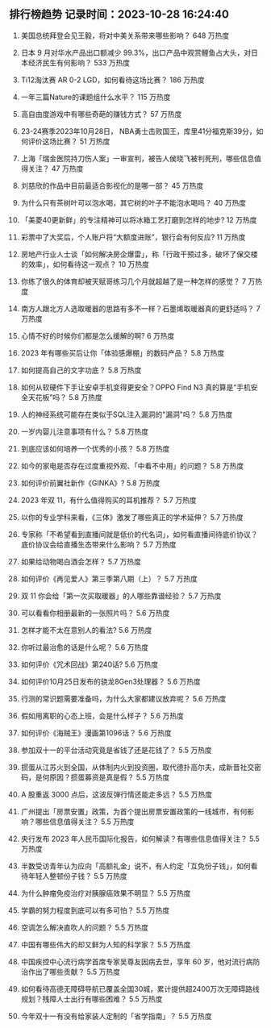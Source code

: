 
## 排行榜趋势 记录时间：2023-10-28 16:24:40
  
  1. 美国总统拜登会见王毅，将对中美关系带来哪些影响？ 648 万热度
    
  2. 日本 9 月对华水产品出口额减少 99.3%，出口产品中观赏鲤鱼占大头，对日本经济民生有何影响？ 533 万热度
    
  3. Ti12淘汰赛 AR 0-2 LGD，如何看待这场比赛？ 186 万热度
    
  4. 一年三篇Nature的课题组什么水平？ 115 万热度
    
  5. 高自由度游戏中有哪些奇葩的赚钱方式？ 57 万热度
    
  6. 23-24赛季2023年10月28日， NBA勇士击败国王，库里41分福克斯39分，如何评价这场比赛？ 51 万热度
    
  7. 上海「瑞金医院持刀伤人案」一审宣判，被告人侯晓飞被判死刑，哪些信息值得关注？ 47 万热度
    
  8. 刘慈欣的作品中目前最适合影视化的是哪一部？ 45 万热度
    
  9. 为什么只有茶树叶可以泡水喝，其它树的叶子不能泡水喝吗？ 40 万热度
    
  10. 「美菱40更新鲜」的专注精神可以将冰箱工艺打磨到怎样的地步? 12 万热度
    
  11. 彩票中了大奖后，个人账户将“大额度进账”，银行会有何反应? 11 万热度
    
  12. 房地产行业人士谈「如何解决房企爆雷」，称「行政干预过多，破坏了保交楼的效率」，如何看待这一观点？ 10 万热度
    
  13. 你练了很久的体育却被天赋哥练习几个月就超越了是一种怎样的感觉？ 7 万热度
    
  14. 南方人跟北方人选取暖器的思路有多不一样？石墨烯取暖器真的更舒适吗？ 7 万热度
    
  15. 心情不好的时候你们都是怎么缓解的啊? 6 万热度
    
  16. 2023 年有哪些买后让你「体验感爆棚」的数码产品？ 5.8 万热度
    
  17. 如何提高自己的文字功底？ 5.8 万热度
    
  18. 如何从软硬件下手让安卓手机变得更安全？OPPO Find N3 真的算是“手机安全天花板”吗？ 5.8 万热度
    
  19. 人的神经系统可能存在类似于SQL注入漏洞的"漏洞"吗？ 5.8 万热度
    
  20. 一岁内婴儿注意事项有什么？ 5.8 万热度
    
  21. 到底应该如何培养一个优秀的小孩？ 5.8 万热度
    
  22. 如今的家电是否存在过度重视外观、「中看不中用」的问题？ 5.8 万热度
    
  23. 如何评价前翼社新作《GINKA》? 5.8 万热度
    
  24. 2023 年双 11，有什么值得购买的耳机推荐？ 5.7 万热度
    
  25. 以你的专业学科来看，《三体》激发了哪些真正的学术延伸？ 5.7 万热度
    
  26. 专家称「不希望看到直播间就是低价的代名词」，如何看直播间待底价协议？底价协议会给直播生态带来什么影响？ 5.7 万热度
    
  27. 如果给动物喝白酒会怎样？ 5.7 万热度
    
  28. 如何评价《再见爱人》第三季第八期（上）？ 5.7 万热度
    
  29. 双 11 你会给「第一次买取暖器」的人哪些靠谱经验？ 5.7 万热度
    
  30. 可以看看你相册最新的一张照片吗？ 5.6 万热度
    
  31. 怎样才能不太在意别人的看法? 5.6 万热度
    
  32. 你听过最治愈的话是什么呢？ 5.6 万热度
    
  33. 如何评价《咒术回战》第240话? 5.6 万热度
    
  34. 如何评价10月25日发布的骁龙8Gen3处理器？ 5.6 万热度
    
  35. 行测的常识题需要准备吗，为什么大家都建议放弃呢？ 5.6 万热度
    
  36. 假如用离职的心态上班，会是什么样子？ 5.6 万热度
    
  37. 如何评价《海贼王》漫画第1096话？ 5.6 万热度
    
  38. 参加双十一的平台活动究竟是省钱了还是花钱了？ 5.5 万热度
    
  39. 掼蛋从江苏火到全国，从体制内火到投资圈，取代德扑高尔夫，成新晋社交密码，是何原因？掼蛋募资是真是假？ 5.5 万热度
    
  40. A 股重返 3000 点后，这波反弹行情还能走多远？ 5.5 万热度
    
  41. 广州提出「房票安置」政策，为首个提出房票安置政策的一线城市，有何影响？哪些信息值得关注？ 5.5 万热度
    
  42. 央行发布 2023 年人民币国际化报告，如何解读？有哪些信息值得关注？ 5.5 万热度
    
  43. 半数受访青年认为应向「高额礼金」说不，有人约定「互免份子钱」，如何看待年轻人整顿份子钱？ 5.5 万热度
    
  44. 为什么肿瘤免疫治疗对胰腺癌效果不明显？ 5.5 万热度
    
  45. 学霸的努力程度到底可以有多可怕？ 5.5 万热度
    
  46. 空调怎么解决直吹人的问题？ 5.5 万热度
    
  47. 中国有哪些伟大的却又鲜为人知的科学家？ 5.5 万热度
    
  48. 中国疾控中心流行病学首席专家吴尊友因病去世，享年 60 岁，他对流行病防治作出了哪些贡献？ 5.5 万热度
    
  49. 如何看待高德无障碍导航已覆盖全国30城，累计提供超2400万次无障碍路线规划？残障人士出行有哪些困难？ 5.5 万热度
    
  50. 今年双十一有没有给家装人定制的「省学指南」？ 5.5 万热度
    